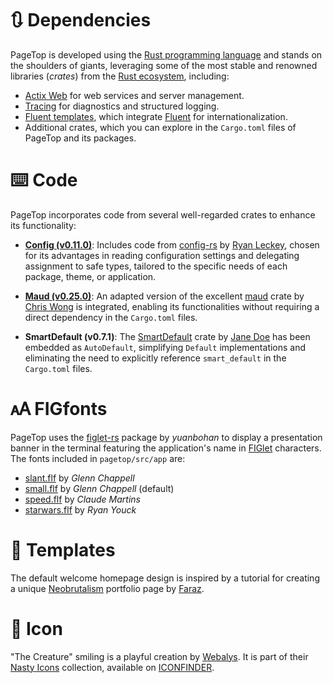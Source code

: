 # 🔃 Dependencies

PageTop is developed using the [Rust programming language](https://www.rust-lang.org/) and stands on
the shoulders of giants, leveraging some of the most stable and renowned libraries (*crates*) from
the [Rust ecosystem](https://lib.rs), including:

  * [Actix Web](https://actix.rs/) for web services and server management.
  * [Tracing](https://github.com/tokio-rs/tracing) for diagnostics and structured logging.
  * [Fluent templates](https://github.com/XAMPPRocky/fluent-templates), which integrate
    [Fluent](https://projectfluent.org/) for internationalization.
  * Additional crates, which you can explore in the `Cargo.toml` files of PageTop and its packages.

# ⌨️ Code

PageTop incorporates code from several well-regarded crates to enhance its functionality:

  * **[Config (v0.11.0)](https://github.com/mehcode/config-rs/tree/0.11.0)**: Includes code from
    [config-rs](https://crates.io/crates/config) by [Ryan Leckey](https://crates.io/users/mehcode),
    chosen for its advantages in reading configuration settings and delegating assignment to safe
    types, tailored to the specific needs of each package, theme, or application.

  * **[Maud (v0.25.0)](https://github.com/lambda-fairy/maud/tree/v0.25.0/maud)**: An adapted version
    of the excellent [maud](https://crates.io/crates/maud) crate by
    [Chris Wong](https://crates.io/users/lambda-fairy) is integrated, enabling its functionalities
    without requiring a direct dependency in the `Cargo.toml` files.

  * **SmartDefault (v0.7.1)**: The [SmartDefault](https://crates.io/crates/smart_default) crate by
    [Jane Doe](https://crates.io/users/jane-doe) has been embedded as `AutoDefault`, simplifying
    `Default` implementations and eliminating the need to explicitly reference `smart_default` in
    the `Cargo.toml` files.

# 🗚 FIGfonts

PageTop uses the [figlet-rs](https://crates.io/crates/figlet-rs) package by *yuanbohan* to display a
presentation banner in the terminal featuring the application's name in
[FIGlet](http://www.figlet.org) characters. The fonts included in `pagetop/src/app` are:

* [slant.flf](http://www.figlet.org/fontdb_example.cgi?font=slant.flf) by *Glenn Chappell*
* [small.flf](http://www.figlet.org/fontdb_example.cgi?font=small.flf) by *Glenn Chappell* (default)
* [speed.flf](http://www.figlet.org/fontdb_example.cgi?font=speed.flf) by *Claude Martins*
* [starwars.flf](http://www.figlet.org/fontdb_example.cgi?font=starwars.flf) by *Ryan Youck*

# 📰 Templates

The default welcome homepage design is inspired by a tutorial for creating a unique
[Neobrutalism](https://www.codewithfaraz.com/content/109/creating-a-unique-neobrutalism-portfolio-page-with-html-css-and-javascript)
portfolio page by [Faraz](https://www.codewithfaraz.com/).

# 🎨 Icon

"The Creature" smiling is a playful creation by [Webalys](https://www.iconfinder.com/webalys). It is
part of their [Nasty Icons](https://www.iconfinder.com/iconsets/nasty) collection, available on
[ICONFINDER](https://www.iconfinder.com).
